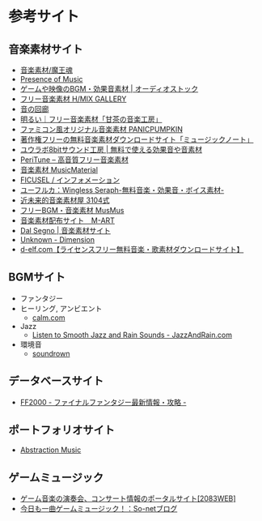 参考サイト
========

## 音楽素材サイト

- [音楽素材/魔王魂](http://maoudamashii.jokersounds.com/)
- [Presence of Music](http://www.presence-of-music.com/)
- [ゲームや映像のBGM・効果音素材 | オーディオストック](http://audiostock.jp/)
- [フリー音楽素材 H/MIX GALLERY](http://www.hmix.net/)
- [音の回廊](http://trialmsc.com/)
- [明るい｜フリー音楽素材「甘茶の音楽工房」](http://amachamusic.chagasi.com/image_akarui.html)
- [ファミコン風オリジナル音楽素材 PANICPUMPKIN](http://pansound.com/panicpumpkin/)
- [著作権フリーの無料音楽素材ダウンロードサイト「ミュージックノート」](http://music-note.jp/)
- [ユウラボ8bitサウンド工房 | 無料で使える効果音や音素材](http://www.skipmore.com/sound/)
- [PeriTune – 高音質フリー音楽素材](http://peritune.com/)
- [音楽素材 MusicMaterial](http://musicmaterial.jpn.org/)
- [FICUSEL / インフォメーション](https://ficusel.com/)
- [ユーフルカ：Wingless Seraph-無料音楽・効果音・ボイス素材-](http://wingless-seraph.net/)
- [近未来的音楽素材屋 3104式](http://cyber-rainforce.net/)
- [フリーBGM・音楽素材 MusMus](http://musmus.main.jp/)
- [音楽素材配布サイト　M-ART](http://mart.kitunebi.com/)
- [Dal Segno | 音楽素材サイト](http://www.midstudio.net/)
- [Unknown - Dimension](http://unknown-dimension.com/)
- [d-elf.com【ライセンスフリー無料音楽・歌素材ダウンロードサイト】](http://www.d-elf.com/)

## BGMサイト

- ファンタジー
- ヒーリング, アンビエント
    - [calm.com](http://www.calm.com/)
- Jazz
    - [Listen to Smooth Jazz and Rain Sounds - JazzAndRain.com](http://www.jazzandrain.com/)
- 環境音
    - [soundrown](http://soundrown.com/)


## データベースサイト

- [FF2000 - ファイナルファンタジー最新情報・攻略 -](http://ffx.sakura.ne.jp/)


## ポートフォリオサイト

- [Abstraction Music](http://www.abstractionmusic.com/)


## ゲームミュージック

- [ゲーム音楽の演奏会、コンサート情報のポータルサイト[2083WEB]](http://www.2083.jp/)
- [今日も一曲ゲームミュージック！：So-netブログ](http://game-music-gurui.blog.so-net.ne.jp/)
